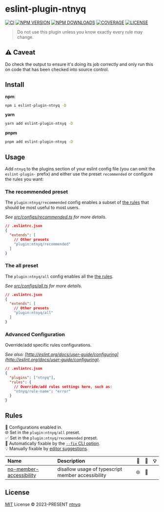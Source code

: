 # eslint-plugin-ntnyq

[![CI](https://github.com/ntnyq/eslint-plugin-ntnyq/workflows/CI/badge.svg)](https://github.com/ntnyq/eslint-plugin-ntnyq/actions)
[![NPM VERSION](https://img.shields.io/npm/v/eslint-plugin-ntnyq.svg)](https://www.npmjs.com/package/eslint-plugin-ntnyq)
[![NPM DOWNLOADS](https://img.shields.io/npm/dy/eslint-plugin-ntnyq.svg)](https://www.npmjs.com/package/eslint-plugin-ntnyq)
[![COVERAGE](https://coveralls.io/repos/github/ntnyq/eslint-plugin-ntnyq/badge.svg?branch=main)](https://coveralls.io/github/ntnyq/eslint-plugin-ntnyq?branch=main)
[![LICENSE](https://img.shields.io/github/license/ntnyq/eslint-plugin-ntnyq.svg)](https://github.com/ntnyq/eslint-plugin-ntnyq/blob/main/LICENSE)

> Do not use this plugin unless you know exactly every rule may change.

## ⚠️ Caveat

Do check the output to ensure it's doing its job correctly and only run this on code that has been checked into source control.

## Install

**npm**:

```bash
npm i eslint-plugin-ntnyq -D
```

**yarn**

```bash
yarn add eslint-plugin-ntnyq -D
```

**pnpm**

```bash
pnpm add eslint-plugin-ntnyq -D
```

## Usage

Add `ntnyq` to the plugins section of your eslint config file (you can omit the `eslint-plugin-` prefix)
and either use the preset `recommended` or configure the rules you want:

### The recommended preset

The `plugin:ntnyq/recommended` config enables a subset of [the rules](#rules) that should be most useful to most users.

_See [src/configs/recommended.ts](https://github.com/ntnyq/eslint-plugin-ntnyq/blob/main/src/configs/recommended.ts) for more details._

```json
// .eslintrc.json
{
  "extends": [
    // Other presets
    "plugin:ntnyq/recommended"
  ]
}
```

### The all preset

The `plugin:ntnyq/all` config enables all the [the rules](#rules).

_See [src/configs/all.ts](https://github.com/ntnyq/eslint-plugin-ntnyq/blob/main/src/configs/all.ts) for more details._

```json
// .eslintrc.json
{
  "extends": [
    // Other presets
    "plugin:ntnyq/all"
  ]
}
```

### Advanced Configuration

Override/add specific rules configurations.

_See also: [http://eslint.org/docs/user-guide/configuring](http://eslint.org/docs/user-guide/configuring)_.

```json
// .eslintrc.json
{
  "plugins": ["ntnyq"],
  "rules": {
    // Override/add rules settings here, such as:
    "ntnyq/rule-name": "error"
  }
}
```

## Rules

💼 Configurations enabled in.\
🌐 Set in the `plugin:ntnyq/all` preset.\
✅ Set in the `plugin:ntnyq/recommended` preset.\
🔧 Automatically fixable by the [`--fix` CLI option](https://eslint.org/docs/user-guide/command-line-interface#--fix).\
💡 Manually fixable by [editor suggestions](https://eslint.org/docs/developer-guide/working-with-rules#providing-suggestions).

| Name                                                                                          | Description                                       | 💼  | 🔧  | 💡  |
| :-------------------------------------------------------------------------------------------- | :------------------------------------------------ | :-: | :-: | :-: |
| [no-member-accessibility](https://eslint-plugin.ntnyq.com/rules/no-member-accessibility.html) | disallow usage of typescript member accessibility | 🌐  | 🔧  |     |

## License

[MIT](./LICENSE) License © 2023-PRESENT [ntnyq](https://github.com/ntnyq)
